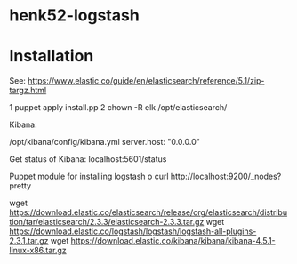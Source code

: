 henk52-logstash
===============

# Installation
See: https://www.elastic.co/guide/en/elasticsearch/reference/5.1/zip-targz.html

1 puppet apply install.pp
2 chown -R elk /opt/elasticsearch/

Kibana:

/opt/kibana/config/kibana.yml
server.host: "0.0.0.0"

Get status of Kibana:
localhost:5601/status

Puppet module for installing logstash
o
curl http://localhost:9200/_nodes?pretty



wget https://download.elastic.co/elasticsearch/release/org/elasticsearch/distribution/tar/elasticsearch/2.3.3/elasticsearch-2.3.3.tar.gz
wget https://download.elastic.co/logstash/logstash/logstash-all-plugins-2.3.1.tar.gz
wget https://download.elastic.co/kibana/kibana/kibana-4.5.1-linux-x86.tar.gz



